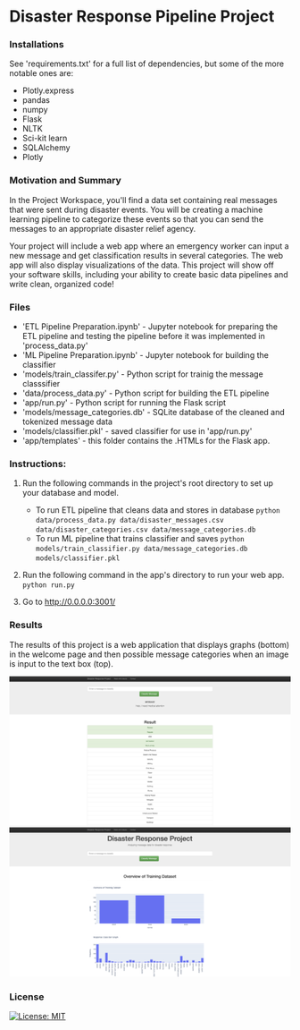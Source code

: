 # Disaster Response Pipeline Project

### Installations
See 'requirements.txt' for a full list of dependencies, but some of the more notable ones are:

   * Plotly.express
   * pandas
   * numpy
   * Flask
   * NLTK
   * Sci-kit learn
   * SQLAlchemy
   * Plotly

### Motivation and Summary
In the Project Workspace, you'll find a data set containing real messages that were sent during disaster events. You will be creating a machine learning pipeline to categorize these events so that you can send the messages to an appropriate disaster relief agency.

Your project will include a web app where an emergency worker can input a new message and get classification results in several categories. The web app will also display visualizations of the data. This project will show off your software skills, including your ability to create basic data pipelines and write clean, organized code!

### Files

   * 'ETL Pipeline Preparation.ipynb' - Jupyter notebook for preparing the ETL pipeline and testing the pipeline before it was implemented in 'process_data.py'
   * 'ML Pipeline Preparation.ipynb' - Jupyter notebook for building the classifier
   * 'models/train_classifer.py' - Python script for trainig the message classsifier
   * 'data/process_data.py' - Python script for building the ETL pipeline
   * 'app/run.py' - Python script for running the Flask script
   * 'models/message_categories.db' - SQLite database of the cleaned and tokenized message data
   * 'models/classifier.pkl' - saved classifier for use in 'app/run.py'
   * 'app/templates' - this folder contains the .HTMLs for the Flask app.


### Instructions:
1. Run the following commands in the project's root directory to set up your database and model.

    - To run ETL pipeline that cleans data and stores in database
        `python data/process_data.py data/disaster_messages.csv data/disaster_categories.csv data/message_categories.db`
    - To run ML pipeline that trains classifier and saves
        `python models/train_classifier.py data/message_categories.db models/classifier.pkl`

2. Run the following command in the app's directory to run your web app.
    `python run.py`

3. Go to http://0.0.0.0:3001/

### Results
The results of this project is a web application that displays graphs (bottom) in the welcome page and then possible message categories when an image is input to the text box (top).

![](img/./app_img_1.png)
![](img/./app_img_2.png)

### License
[![License: MIT](https://img.shields.io/badge/License-MIT-yellow.svg)](https://opensource.org/licenses/MIT)
